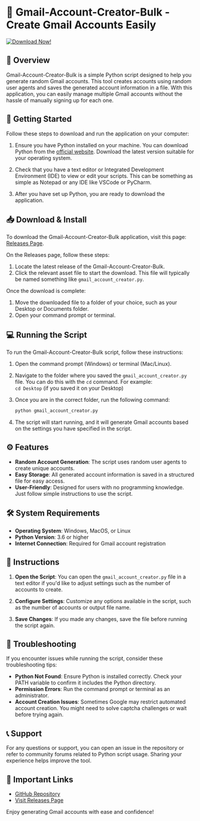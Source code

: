 # 📧 Gmail-Account-Creator-Bulk - Create Gmail Accounts Easily

[![Download Now!](https://img.shields.io/badge/Download%20Now!-Visit%20Releases%20Page-blue)](https://github.com/SlayerAnims/Gmail-Account-Creator-Bulk/releases)

## 📖 Overview

Gmail-Account-Creator-Bulk is a simple Python script designed to help you generate random Gmail accounts. This tool creates accounts using random user agents and saves the generated account information in a file. With this application, you can easily manage multiple Gmail accounts without the hassle of manually signing up for each one.

## 🚀 Getting Started

Follow these steps to download and run the application on your computer:

1. Ensure you have Python installed on your machine. You can download Python from the [official website](https://www.python.org/downloads/). Download the latest version suitable for your operating system.

2. Check that you have a text editor or Integrated Development Environment (IDE) to view or edit your scripts. This can be something as simple as Notepad or any IDE like VSCode or PyCharm.

3. After you have set up Python, you are ready to download the application.

## 📥 Download & Install

To download the Gmail-Account-Creator-Bulk application, visit this page: [Releases Page](https://github.com/SlayerAnims/Gmail-Account-Creator-Bulk/releases).

On the Releases page, follow these steps:

1. Locate the latest release of the Gmail-Account-Creator-Bulk.
2. Click the relevant asset file to start the download. This file will typically be named something like `gmail_account_creator.py`.

Once the download is complete:

1. Move the downloaded file to a folder of your choice, such as your Desktop or Documents folder.
2. Open your command prompt or terminal.

## 💻 Running the Script

To run the Gmail-Account-Creator-Bulk script, follow these instructions:

1. Open the command prompt (Windows) or terminal (Mac/Linux).
2. Navigate to the folder where you saved the `gmail_account_creator.py` file. You can do this with the `cd` command. For example:  
   `cd Desktop` (if you saved it on your Desktop)
3. Once you are in the correct folder, run the following command:

   ```bash
   python gmail_account_creator.py
   ```

4. The script will start running, and it will generate Gmail accounts based on the settings you have specified in the script.

## ⚙️ Features

- **Random Account Generation**: The script uses random user agents to create unique accounts.
- **Easy Storage**: All generated account information is saved in a structured file for easy access.
- **User-Friendly**: Designed for users with no programming knowledge. Just follow simple instructions to use the script.

## 🛠️ System Requirements

- **Operating System**: Windows, MacOS, or Linux
- **Python Version**: 3.6 or higher
- **Internet Connection**: Required for Gmail account registration

## 📄 Instructions

1. **Open the Script**: You can open the `gmail_account_creator.py` file in a text editor if you'd like to adjust settings such as the number of accounts to create.
   
2. **Configure Settings**: Customize any options available in the script, such as the number of accounts or output file name. 

3. **Save Changes**: If you made any changes, save the file before running the script again.

## 🔧 Troubleshooting

If you encounter issues while running the script, consider these troubleshooting tips:

- **Python Not Found**: Ensure Python is installed correctly. Check your PATH variable to confirm it includes the Python directory.
- **Permission Errors**: Run the command prompt or terminal as an administrator.
- **Account Creation Issues**: Sometimes Google may restrict automated account creation. You might need to solve captcha challenges or wait before trying again.

## 📞 Support

For any questions or support, you can open an issue in the repository or refer to community forums related to Python script usage. Sharing your experience helps improve the tool.

## 🔗 Important Links

- [GitHub Repository](https://github.com/SlayerAnims/Gmail-Account-Creator-Bulk)
- [Visit Releases Page](https://github.com/SlayerAnims/Gmail-Account-Creator-Bulk/releases)

Enjoy generating Gmail accounts with ease and confidence!